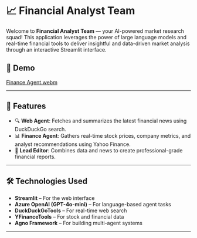 # 📈 Financial Analyst Team

Welcome to **Financial Analyst Team** — your AI-powered market research squad! This application leverages the power of large language models and real-time financial tools to deliver insightful and data-driven market analysis through an interactive Streamlit interface.

## 🎥 Demo

[Finance Agent.webm](https://github.com/user-attachments/assets/02bc57bc-1155-49f1-80be-ec9df0ebff39)




---

## 🚀 Features

- 🔍 **Web Agent**: Fetches and summarizes the latest financial news using DuckDuckGo search.
- 📊 **Finance Agent**: Gathers real-time stock prices, company metrics, and analyst recommendations using Yahoo Finance.
- 📰 **Lead Editor**: Combines data and news to create professional-grade financial reports.

---

## 🛠️ Technologies Used

- **Streamlit** – For the web interface  
- **Azure OpenAI (GPT-4o-mini)** – For language-based agent tasks  
- **DuckDuckGoTools** – For real-time web search  
- **YFinanceTools** – For stock and financial data  
- **Agno Framework** – For building multi-agent systems  

---
